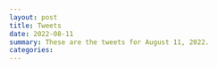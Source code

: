 ```yaml
---
layout: post
title: Tweets
date: 2022-08-11
summary: These are the tweets for August 11, 2022.
categories:
---
```


